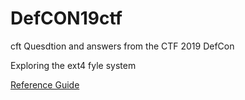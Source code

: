 # DefCON19ctf
cft
Quesdtion and answers from the CTF 2019 DefCon

Exploring the ext4 fyle system

[Reference Guide](https://medium.com/@ozan.unal/defcon-dfir-ctf-2019-writeup-38f168eda56b)
